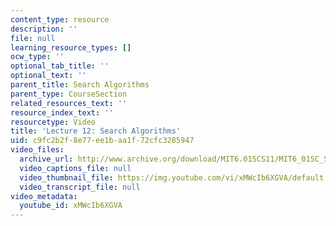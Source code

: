 ```yaml
---
content_type: resource
description: ''
file: null
learning_resource_types: []
ocw_type: ''
optional_tab_title: ''
optional_text: ''
parent_title: Search Algorithms
parent_type: CourseSection
related_resources_text: ''
resource_index_text: ''
resourcetype: Video
title: 'Lecture 12: Search Algorithms'
uid: c9fc2b2f-8e77-ee1b-aa1f-72cfc3285947
video_files:
  archive_url: http://www.archive.org/download/MIT6.01SCS11/MIT6_01SC_S11_lec12_300k.mp4
  video_captions_file: null
  video_thumbnail_file: https://img.youtube.com/vi/xMWcIb6XGVA/default.jpg
  video_transcript_file: null
video_metadata:
  youtube_id: xMWcIb6XGVA
---
```

